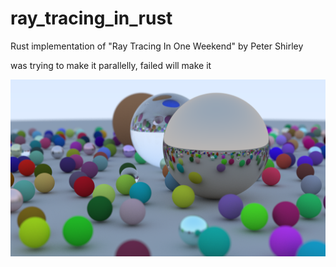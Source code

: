 # ray_tracing_in_rust
Rust implementation of "Ray Tracing In One Weekend" by Peter Shirley 

was trying to make it parallelly, failed
will make it

![](./image.png)
